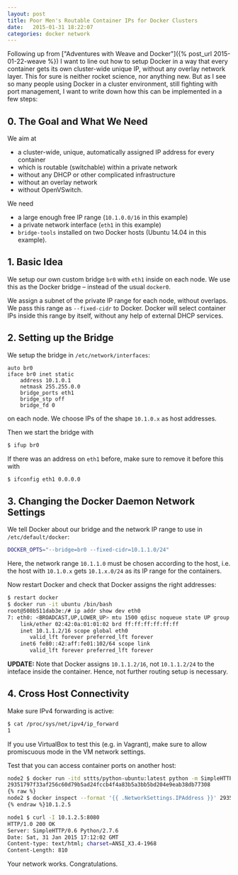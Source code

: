 ```yaml
---
layout: post
title: Poor Men's Routable Container IPs for Docker Clusters
date:   2015-01-31 18:22:07
categories: docker network
---
```


Following up from ["Adventures with Weave and Docker"]({% post_url 2015-01-22-weave %}) I want to line out how to setup Docker in a way that every container gets its own cluster-wide unique IP, without any overlay network layer. This for sure is neither rocket science, nor anything new. But as I see so many people using Docker in a cluster environment, still fighting with port management, I want to write down how this can be implemented in a few steps:

##  0. The Goal and What We Need

We aim at

- a cluster-wide, unique, automatically assigned IP address for every container
- which is routable (switchable) within a private network
- without any DHCP or other complicated infrastructure
- without an overlay network
- without OpenVSwitch.

We need

- a large enough free IP range (`10.1.0.0/16` in this example)
- a private network interface (`eth1` in this example)
- `bridge-tools` installed on two Docker hosts (Ubuntu 14.04 in this example).

## 1. Basic Idea

We setup our own custom bridge `br0` with `eth1` inside on each node. We use this as the Docker bridge – instead of the usual `docker0`.

We assign a subnet of the private IP range for each node, without overlaps. We pass this range as `--fixed-cidr` to Docker. Docker will select container IPs inside this range by itself, without any help of external DHCP services.

## 2. Setting up the Bridge

We setup the bridge in `/etc/network/interfaces`:

```
auto br0
iface br0 inet static
    address 10.1.0.1
    netmask 255.255.0.0
    bridge_ports eth1
    bridge_stp off
    bridge_fd 0
```

on each node. We choose IPs of the shape `10.1.0.x` as host addresses. 

Then we start the bridge with

```bash
$ ifup br0
```

If there was an address on `eth1` before, make sure to remove it before this with

```bash
$ ifconfig eth1 0.0.0.0
```

## 3. Changing the Docker Daemon Network Settings

We tell Docker about our bridge and the network IP range to use in `/etc/default/docker`:

```bash
DOCKER_OPTS="--bridge=br0 --fixed-cidr=10.1.1.0/24"
```

Here, the network range `10.1.1.0` must be chosen according to the host, i.e. the host with `10.1.0.x` gets `10.1.x.0/24` as its IP range for the containers.

Now restart Docker and check that Docker assigns the right addresses:

```bash
$ restart docker
$ docker run -it ubuntu /bin/bash
root@508b511dab3e:/# ip addr show dev eth0
7: eth0: <BROADCAST,UP,LOWER_UP> mtu 1500 qdisc noqueue state UP group default 
    link/ether 02:42:0a:01:01:02 brd ff:ff:ff:ff:ff:ff
    inet 10.1.1.2/16 scope global eth0
       valid_lft forever preferred_lft forever
    inet6 fe80::42:aff:fe01:102/64 scope link 
       valid_lft forever preferred_lft forever
```

**UPDATE:** Note that Docker assigns `10.1.1.2/16`, not `10.1.1.2/24` to the inteface inside the container. Hence, not further routing setup is necessary.

## 4. Cross Host Connectivity

Make sure IPv4 forwarding is active:

```bash
$ cat /proc/sys/net/ipv4/ip_forward
1
```

If you use VirtualBox to test this (e.g. in Vagrant), make sure to allow promiscuous mode in the VM network settings.

Test that you can access container ports on another host:

```bash
node2 $ docker run -itd sttts/python-ubuntu:latest python -m SimpleHTTPServer 80
29351797f33af256c60d79b5ad24fccb4f4a83b5a3bb5bd204e9eab38db77308
{% raw %}
node2 $ docker inspect --format '{{ .NetworkSettings.IPAddress }}' 2935
{% endraw %}10.1.2.5

node1 $ curl -I 10.1.2.5:8080
HTTP/1.0 200 OK
Server: SimpleHTTP/0.6 Python/2.7.6
Date: Sat, 31 Jan 2015 17:12:02 GMT
Content-type: text/html; charset=ANSI_X3.4-1968
Content-Length: 810
```

Your network works. Congratulations.
